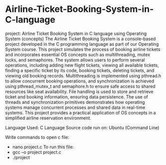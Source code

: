 # Airline-Ticket-Booking-System-in-C-language
project: Airline Ticket Booking System in C language using Operating System (concepts)
The Airline Ticket Booking System is a console-based project developed in the C programming language as part of our Operating System course. This project simulates the process of booking airline tickets and incorporates essential OS concepts such as multithreading, mutex locks, and semaphores. The system allows users to perform several operations, including adding new flight tickets, viewing all available tickets, finding a specific ticket by its code, booking tickets, deleting tickets, and viewing old booking records. Multithreading is implemented using pthread.h to allow concurrent booking operations, and synchronization is achieved using pthread_mutex_t and semaphore.h to ensure safe access to shared resources like seat availability. File handling is used to store and retrieve ticket and booking information, ensuring data persistence. The use of threads and synchronization primitives demonstrates how operating systems manage concurrent processes and shared data in real-time systems. This project provides a practical application of OS concepts in a simplified airline reservation environment.

Language Used: 
C Language
Source code run on:
Ubuntu (Command Line)

Write commands to open c file:
- nano project.c
To run this file: 
- gcc –o project project.c
- ./project




